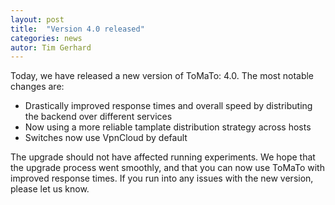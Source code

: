 ```yaml
---
layout: post
title:  "Version 4.0 released"
categories: news
autor: Tim Gerhard
---
```


Today, we have released a new version of ToMaTo: 4.0.
The most notable changes are:

 * Drastically improved response times and overall speed by distributing the backend over different services
 * Now using a more reliable tamplate distribution strategy across hosts
 * Switches now use VpnCloud by default

The upgrade should not have affected running experiments.
We hope that the upgrade process went smoothly, and that you can now use ToMaTo with improved response times. If you run into any issues with the new version, please let us know.
